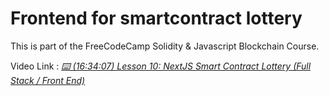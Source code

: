 # Frontend for smartcontract lottery

This is part of the FreeCodeCamp Solidity & Javascript Blockchain Course.

Video Link : _[⌨️ (16:34:07) Lesson 10: NextJS Smart Contract Lottery (Full Stack / Front End)](https://www.youtube.com/watch?v=gyMwXuJrbJQ&t=59647s)_
